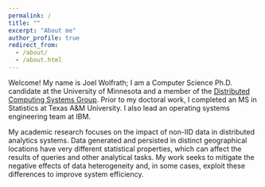 ```yaml
---
permalink: /
title: ""
excerpt: "About me"
author_profile: true
redirect_from: 
  - /about/
  - /about.html
---
```


Welcome! My name is Joel Wolfrath; I am a Computer Science Ph.D. candidate at the University of Minnesota and a member of the [Distributed Computing Systems Group](http://dcsg.cs.umn.edu/). Prior to my doctoral work, I completed an MS in Statistics at Texas A&M University. I also lead an operating systems engineering team at IBM.

My academic research focuses on the impact of non-IID data in distributed analytics systems. Data generated and persisted in distinct geographical locations have very different statistical properties, which can affect the results of queries and other analytical tasks. My work seeks to mitigate the negative effects of data heterogeneity and, in some cases, exploit these differences to improve system efficiency.

